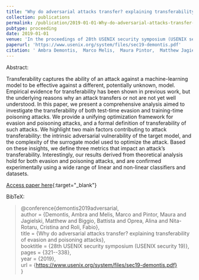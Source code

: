 ```yaml
---
title: "Why do adversarial attacks transfer? explaining transferability of evasion and poisoning attacks"
collection: publications
permalink: /publication/2019-01-01-Why-do-adversarial-attacks-transfer-explaining-transferability-of-evasion-and-poisoning-attacks
pubtype: proceeding
date: 2019-01-01
venue: 'In the proceedings of 28th USENIX security symposium (USENIX security 19)'
paperurl: 'https://www.usenix.org/system/files/sec19-demontis.pdf'
citation: ' Ambra Demontis,  Marco Melis,  Maura Pintor,  Matthew Jagielski,  Battista Biggio,  Alina Oprea,  Cristina Nita-Rotaru,  Fabio Roli, &quot;Why do adversarial attacks transfer? explaining transferability of evasion and poisoning attacks.&quot; In the proceedings of 28th USENIX security symposium (USENIX security 19), 2019.'
---
```

Abstract:

Transferability captures the ability of an attack against a machine-learning model to be effective against a different, potentially unknown, model. Empirical evidence for transferability has been shown in previous work, but the underlying reasons why an attack transfers or not are not yet well understood. In this paper, we present a comprehensive analysis aimed to investigate the transferability of both test-time evasion and training-time poisoning attacks. We provide a unifying optimization framework for evasion and poisoning attacks, and a formal definition of transferability of such attacks. We highlight two main factors contributing to attack transferability: the intrinsic adversarial vulnerability of the target model, and the complexity of the surrogate model used to optimize the attack. Based on these insights, we define three metrics that impact an attack’s transferability. Interestingly, our results derived from theoretical analysis hold for both evasion and poisoning attacks, and are confirmed experimentally using a wide range of linear and non-linear classifiers and datasets.

[Access paper here](https://www.usenix.org/system/files/sec19-demontis.pdf){:target="_blank"}

BibTeX: 
>@conference{demontis2019adversarial,<br>    author = {Demontis, Ambra and Melis, Marco and Pintor, Maura and Jagielski, Matthew and Biggio, Battista and Oprea, Alina and Nita-Rotaru, Cristina and Roli, Fabio},<br>    title = {Why do adversarial attacks transfer? explaining transferability of evasion and poisoning attacks},<br>    booktitle = {28th USENIX security symposium (USENIX security 19)},<br>    pages = {321--338},<br>    year = {2019},<br>    url = {https://www.usenix.org/system/files/sec19-demontis.pdf}<br>}<br>